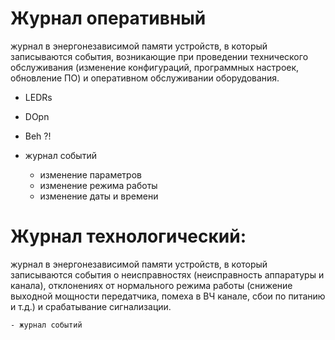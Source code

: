 # Журнал оперативный

журнал в энергонезависимой памяти устройств, в который записываются события, возникающие при проведении технического обслуживания (изменение конфигураций, программных настроек, обновление ПО) и оперативном обслуживании оборудования.

- LEDRs
- DOpn
- Beh ?!

- журнал событий
	- изменение параметров
	- изменение режима работы
	- изменение даты и времени

# Журнал технологический:

журнал в энергонезависимой памяти устройств, в который записываются события о неисправностях (неисправность аппаратуры и канала), отклонениях от нормального режима работы (снижение выходной мощности передатчика, помеха в ВЧ канале, сбои по питанию и т.д.) и срабатывание сигнализации.

	- журнал событий

